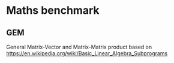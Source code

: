 # Maths benchmark

## GEM

General Matrix-Vector and Matrix-Matrix product based on https://en.wikipedia.org/wiki/Basic_Linear_Algebra_Subprograms